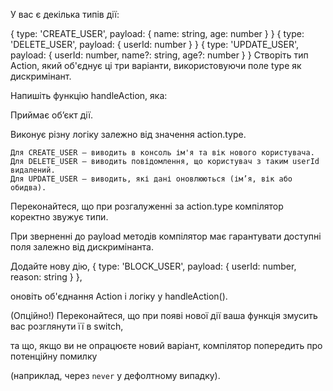 У вас є декілька типів дії:

   { type: 'CREATE_USER', payload: { name: string, age: number } }
   { type: 'DELETE_USER', payload: { userId: number } }
   { type: 'UPDATE_USER', payload: { userId: number, name?: string, age?: number } }
Створіть тип Action, який об'єднує ці три варіанти, використовуючи поле type як дискримінант.

Напишіть функцію handleAction, яка:

Приймає обʼєкт дії.

Виконує різну логіку залежно від значення action.type.

    Для CREATE_USER – виводить в консоль ім'я та вік нового користувача.
    Для DELETE_USER – виводить повідомлення, що користувач з таким userId видалений.
    Для UPDATE_USER – виводить, які дані оновлюються (ім’я, вік або обидва).
Переконайтеся, що при розгалуженні за action.type компілятор коректно звужує типи.

При зверненні до payload методів компілятор має гарантувати доступні поля залежно від дискримінанта.

Додайте нову дію, { type: 'BLOCK_USER', payload: { userId: number, reason: string } },

оновіть об'єднання Action і логіку у handleAction().

(Опційно!) Переконайтеся, що при появі нової дії ваша функція змусить вас розглянути її в switch,

та що, якщо ви не опрацюєте новий варіант, компілятор попередить про потенційну помилку

(наприклад, через `never` у дефолтному випадку).